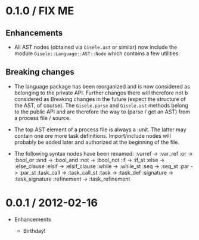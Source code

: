 # 0.1.0 / FIX ME

## Enhancements

* All AST nodes (obtained via `Gisele.ast` or similar) now include the module 
  `Gisele::Language::AST::Node` which contains a few utilities.

## Breaking changes

* The language package has been reorganized and is now considered as belonging to
  the private API. Further changes there will therefore not b considered as Breaking
  changes in the future (expect the structure of the AST, of course). 
  The `Gisele.parse` and `Gisele.ast` methods belong to the public API and are therefore
  the way to (parse / get an AST) from a process file / source.

* The top AST element of a process file is always a :unit. The latter may contain 
  one ore more task definitions. Import/include nodes will probably be added later
  and authorized at the beginning of the file.

* The following syntax nodes have been renamed:
    :varref     -> :var_ref
    :or         -> :bool_or
    :and        -> :bool_and
    :not        -> :bool_not
    :if         -> :if_st
    :else       -> :else_clause
    :elsif      -> :elsif_clause
    :while      -> :while_st
    :seq        -> :seq_st
    :par        -> :par_st
    :task_call  -> :task_call_st
    :task       -> :task_def
    :signature  -> :task_signature
    :refinement -> :task_refinement

# 0.0.1 / 2012-02-16

* Enhancements

  * Birthday!
